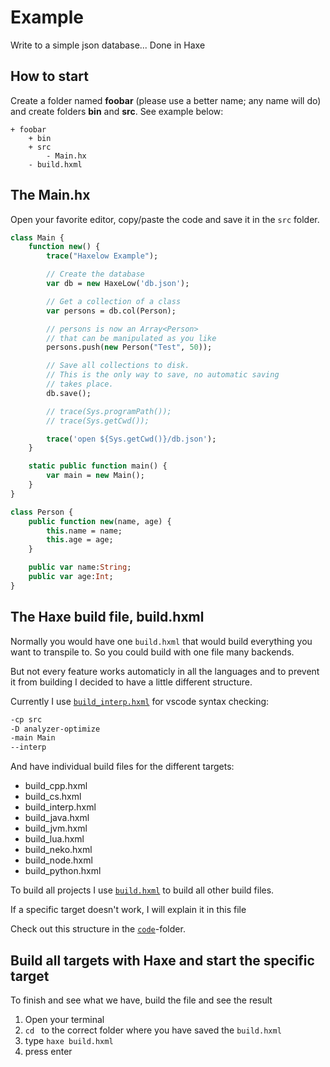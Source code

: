 # Example

Write to a simple json database...
Done in Haxe

## How to start

Create a folder named **foobar** (please use a better name; any name will do) and create folders **bin** and **src**.
See example below:

```
+ foobar
	+ bin
	+ src
		- Main.hx
	- build.hxml
```

## The Main.hx

Open your favorite editor, copy/paste the code and save it in the `src` folder.

```haxe
class Main {
	function new() {
		trace("Haxelow Example");

		// Create the database
		var db = new HaxeLow('db.json');

		// Get a collection of a class
		var persons = db.col(Person);

		// persons is now an Array<Person>
		// that can be manipulated as you like
		persons.push(new Person("Test", 50));

		// Save all collections to disk.
		// This is the only way to save, no automatic saving
		// takes place.
		db.save();

		// trace(Sys.programPath());
		// trace(Sys.getCwd());

		trace('open ${Sys.getCwd()}/db.json');
	}

	static public function main() {
		var main = new Main();
	}
}

class Person {
	public function new(name, age) {
		this.name = name;
		this.age = age;
	}

	public var name:String;
	public var age:Int;
}

```

## The Haxe build file, build.hxml

Normally you would have one `build.hxml` that would build everything you want to transpile to.
So you could build with one file many backends.

But not every feature works automaticly in all the languages and to prevent it from building I decided to have a little different structure.

Currently I use [`build_interp.hxml`](https://github.com/MatthijsKamstra/haxesys/tree/master/docs/04haxelow/code/build_interp.hxml) for vscode syntax checking:

```bash
-cp src
-D analyzer-optimize
-main Main
--interp
```

And have individual build files for the different targets:

- build_cpp.hxml
- build_cs.hxml
- build_interp.hxml
- build_java.hxml
- build_jvm.hxml
- build_lua.hxml
- build_neko.hxml
- build_node.hxml
- build_python.hxml

To build all projects I use [`build.hxml`](https://github.com/MatthijsKamstra/haxesys/tree/master/docs/04haxelow/code/build.hxml) to build all other build files.

If a specific target doesn't work, I will explain it in this file

Check out this structure in the [`code`](https://github.com/MatthijsKamstra/haxesys/tree/master/docs/04haxelow/code)-folder.

## Build all targets with Haxe and start the specific target

To finish and see what we have, build the file and see the result

1. Open your terminal
2. `cd ` to the correct folder where you have saved the `build.hxml`
3. type `haxe build.hxml`
4. press enter
